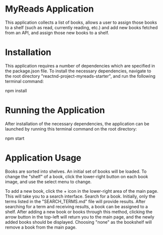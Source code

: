 # MyReads Application

This application collects a list of books, allows a user to assign those books to a shelf (such as read, currently reading, etc.) and add new books fetched from an API, and assign those new books to a shelf.

# Installation

This application requires a number of dependencies which are specified in the package.json file. To install the necessary dependencies, navigate to the root directory "reactnd-project-myreads-starter", and run the following terminal command:

npm install

# Running the Application

After installation of the necessary dependencies, the application can be launched by running this terminal command on the root directory:

npm start

# Application Usage

Books are sorted into shelves. An initial set of books will be loaded. To change the "shelf" of a book, click the lower-right button on each book image, and use the select menu to change.

To add a new book, click the + icon in the lower-right area of the main page. This will take you to a search interface. Search for a book. Initially, only the terms listed in the "SEARCH_TERMS.md" file will provide results. After searching for a term and receiving results, a book can be assigned to a shelf. After adding a new book or books through this method, clicking the arrow button in the top-left will return you to the main page, and the newly added books should be displayed. Choosing "none" as the bookshelf will remove a book from the main page.
